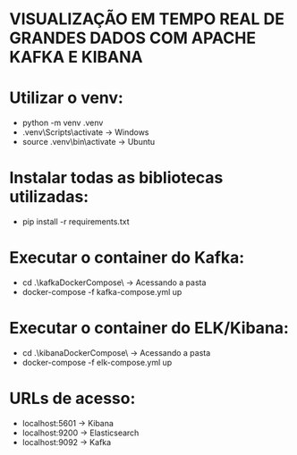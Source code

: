 # VISUALIZAÇÃO EM TEMPO REAL DE GRANDES DADOS COM APACHE KAFKA E KIBANA

# Utilizar o venv:
- python -m venv .venv
- .venv\Scripts\activate -> Windows
- source .venv\bin\activate -> Ubuntu

# Instalar todas as bibliotecas utilizadas:
- pip install -r requirements.txt

# Executar o container do Kafka:
- cd .\kafkaDockerCompose\ -> Acessando a pasta
- docker-compose -f kafka-compose.yml up

# Executar o container do ELK/Kibana:
- cd .\kibanaDockerCompose\ -> Acessando a pasta
- docker-compose -f elk-compose.yml up

# URLs de acesso:
- localhost:5601 -> Kibana
- localhost:9200 -> Elasticsearch
- localhost:9092 -> Kafka